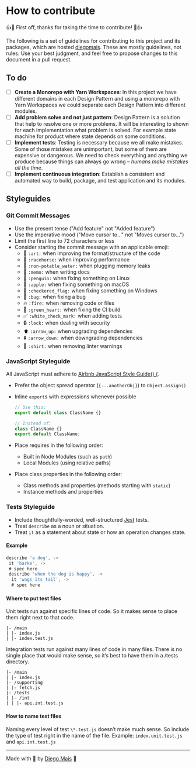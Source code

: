 # How to contribute

:+1::tada: First off, thanks for taking the time to contribute! :tada::+1:

The following is a set of guidelines for contributing to this project and its packages, which are hosted [diegomais](https://www.linkedin.com/in/diegomais/). These are mostly guidelines, not rules. Use your best judgment, and feel free to propose changes to this document in a pull request.

## To do

- [ ] **Create a Monorepo with Yarn Workspaces**: In this project we have different domains in each Design Pattern and using a monorepo with Yarn Workspaces we could separate each Design Pattern into different modules.
- [ ] **Add problem solve and not just pattern**: Design Pattern is a solution that help to resolve one or more problems. It will be interesting to shown for each implementation what problem is solved. For example state machine for product where state depends on some conditions.
- [ ] **Implement tests**: Testing is necessary because we all make mistakes. Some of those mistakes are unimportant, but some of them are expensive or dangerous. We need to check everything and anything we produce because things can always go wrong – *humans make mistakes all the time*.
- [ ] **Implement continuous integration**: Establish a consistent and automated way to build, package, and test application and its modules.

## Styleguides

### Git Commit Messages

- Use the present tense ("Add feature" not "Added feature")
- Use the imperative mood ("Move cursor to..." not "Moves cursor to...")
- Limit the first line to 72 characters or less
- Consider starting the commit message with an applicable emoji:
  - :art: `:art:` when improving the format/structure of the code
  - :racehorse: `:racehorse:` when improving performance
  - :non-potable_water: `:non-potable_water:` when plugging memory leaks
  - :memo: `:memo:` when writing docs
  - :penguin: `:penguin:` when fixing something on Linux
  - :apple: `:apple:` when fixing something on macOS
  - :checkered_flag: `:checkered_flag:` when fixing something on Windows
  - :bug: `:bug:` when fixing a bug
  - :fire: `:fire:` when removing code or files
  - :green_heart: `:green_heart:` when fixing the CI build
  - :white_check_mark: `:white_check_mark:` when adding tests
  - :lock: `:lock:` when dealing with security
  - :arrow_up: `:arrow_up:` when upgrading dependencies
  - :arrow_down: `:arrow_down:` when downgrading dependencies
  - :shirt: `:shirt:` when removing linter warnings

### JavaScript Styleguide

All JavaScript must adhere to [Airbnb JavaScript Style Guide() {](https://github.com/airbnb/javascript).

- Prefer the object spread operator (`{...anotherObj}`) to `Object.assign()`
- Inline `export`s with expressions whenever possible

  ```javascript
  // Use this:
  export default class ClassName {}

  // Instead of:
  class ClassName {}
  export default ClassName;
  ```

- Place requires in the following order:
  - Built in Node Modules (such as `path`)
  - Local Modules (using relative paths)
- Place class properties in the following order:
  - Class methods and properties (methods starting with `static`)
  - Instance methods and properties

### Tests Styleguide

- Include thoughtfully-worded, well-structured [Jest](https://jestjs.io/) tests.
- Treat `describe` as a noun or situation.
- Treat `it` as a statement about state or how an operation changes state.

#### Example

```javascript
describe 'a dog', ->
 it 'barks', ->
 # spec here
 describe 'when the dog is happy', ->
  it 'wags its tail', ->
  # spec here
```

#### Where to put test files

Unit tests run against specific lines of code. So it makes sense to place them right next to that code.

```
|- /main
| |- index.js
| |- index.test.js
```

Integration tests run against many lines of code in many files. There is no single place that would make sense, so it’s best to have them in a /tests directory.

```
|- /main
| |- index.js
|- /supporting
| |- fetch.js
|- /tests
| |- /int
| | |- api.int.test.js
```

#### How to name test files

Naming every level of test `\*.test.js` doesn’t make much sense. So include the type of test right in the name of the file.
Example: `index.unit.test.js` and `api.int.test.js`

---

Made with :blue_heart: by [Diego Mais](https://diegomais.github.io) :wave:
